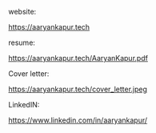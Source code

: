 website:

https://aaryankapur.tech

resume:

https://aaryankapur.tech/AaryanKapur.pdf

Cover letter:

https://aaryankapur.tech/cover_letter.jpeg

LinkedIN:

https://www.linkedin.com/in/aaryankapur/
